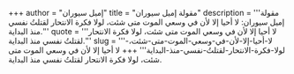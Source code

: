 +++
author = "إميل سيوران"
title = "مقولة إميل سيوران"
description = '''مقولة إميل سيوران: لا أحيا إلا لأن في وسعي الموت متى شئت، لولا فكرة الانتحار لقتلتُ نفسي منذ البداية.'''
quote = '''لا أحيا إلا لأن في وسعي الموت متى شئت، لولا فكرة الانتحار لقتلتُ نفسي منذ البداية.'''
slug = '''لا-أحيا-إلا-لأن-في-وسعي-الموت-متى-شئت،-لولا-فكرة-الانتحار-لقتلتُ-نفسي-منذ-البداية'''
+++
لا أحيا إلا لأن في وسعي الموت متى شئت، لولا فكرة الانتحار لقتلتُ نفسي منذ البداية.
